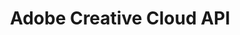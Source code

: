 ---
keywords:
  - Creative Cloud API
  - API Documentation
title: Adobe Creative Cloud API
frameSrc: https://tame-warthog-50.redoc.ly/
---